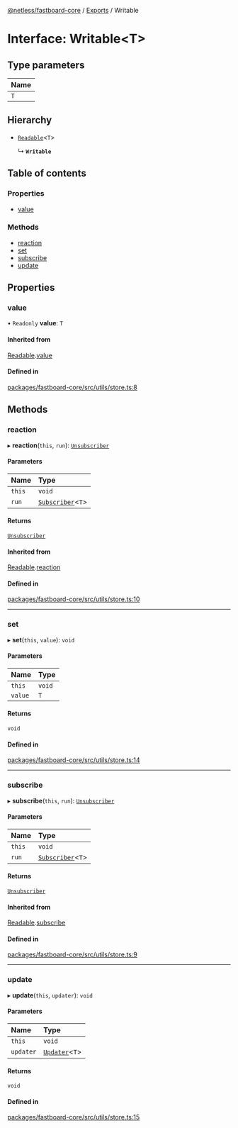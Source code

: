 [@netless/fastboard-core](../README.md) / [Exports](../modules.md) / Writable

# Interface: Writable<T\>

## Type parameters

| Name |
| :------ |
| `T` |

## Hierarchy

- [`Readable`](Readable.md)<`T`\>

  ↳ **`Writable`**

## Table of contents

### Properties

- [value](Writable.md#value)

### Methods

- [reaction](Writable.md#reaction)
- [set](Writable.md#set)
- [subscribe](Writable.md#subscribe)
- [update](Writable.md#update)

## Properties

### value

• `Readonly` **value**: `T`

#### Inherited from

[Readable](Readable.md).[value](Readable.md#value)

#### Defined in

[packages/fastboard-core/src/utils/store.ts:8](https://github.com/netless-io/fastboard/blob/1326312/packages/fastboard-core/src/utils/store.ts#L8)

## Methods

### reaction

▸ **reaction**(`this`, `run`): [`Unsubscriber`](../modules.md#unsubscriber)

#### Parameters

| Name | Type |
| :------ | :------ |
| `this` | `void` |
| `run` | [`Subscriber`](../modules.md#subscriber)<`T`\> |

#### Returns

[`Unsubscriber`](../modules.md#unsubscriber)

#### Inherited from

[Readable](Readable.md).[reaction](Readable.md#reaction)

#### Defined in

[packages/fastboard-core/src/utils/store.ts:10](https://github.com/netless-io/fastboard/blob/1326312/packages/fastboard-core/src/utils/store.ts#L10)

___

### set

▸ **set**(`this`, `value`): `void`

#### Parameters

| Name | Type |
| :------ | :------ |
| `this` | `void` |
| `value` | `T` |

#### Returns

`void`

#### Defined in

[packages/fastboard-core/src/utils/store.ts:14](https://github.com/netless-io/fastboard/blob/1326312/packages/fastboard-core/src/utils/store.ts#L14)

___

### subscribe

▸ **subscribe**(`this`, `run`): [`Unsubscriber`](../modules.md#unsubscriber)

#### Parameters

| Name | Type |
| :------ | :------ |
| `this` | `void` |
| `run` | [`Subscriber`](../modules.md#subscriber)<`T`\> |

#### Returns

[`Unsubscriber`](../modules.md#unsubscriber)

#### Inherited from

[Readable](Readable.md).[subscribe](Readable.md#subscribe)

#### Defined in

[packages/fastboard-core/src/utils/store.ts:9](https://github.com/netless-io/fastboard/blob/1326312/packages/fastboard-core/src/utils/store.ts#L9)

___

### update

▸ **update**(`this`, `updater`): `void`

#### Parameters

| Name | Type |
| :------ | :------ |
| `this` | `void` |
| `updater` | [`Updater`](../modules.md#updater)<`T`\> |

#### Returns

`void`

#### Defined in

[packages/fastboard-core/src/utils/store.ts:15](https://github.com/netless-io/fastboard/blob/1326312/packages/fastboard-core/src/utils/store.ts#L15)
